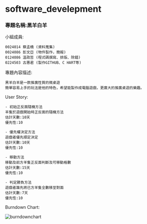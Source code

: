 # software_develepment

### 專題名稱:黑羊白羊 ###

小組成員:

    0024014 蔡孟橋 (資料蒐集)
    0024086 彭文亞 (物件製作，簡報)
    0124086 溫政哲 (程式碼撰寫、排版、除錯)
    0224503 古惠君 (製作GITHUB、C HART等)
    
專題內容描述:

    黑羊白羊是一款推廣性質的微桌遊
    簡單容易上手的玩法是他的特色，希望能製作成電腦遊戲，更廣大的推廣桌遊的樂趣。

User Story:

    - 初始正反面隨機方法
    羊隻於遊戲開始時正反面的隨機方法
    估計天數:10天
    優先性:10
    
    - 優先權決定方法
    遊戲者優先順定決定
    估計天數:10天
    優先性:10
    
    - 移動方法
    移動及前方羊隻正反面判斷及可移動格數
    估計天數:15天
    優先性:10
    
    - 判定勝負方法
    遊戲者誰先將已方羊隻全數移至對面
    估計天數:7天
    優先性:10

Burndown Chart:

![burndownchart](http://i.imgur.com/EUbgzom.jpg)
